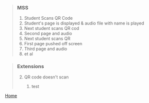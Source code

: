 > ### MSS
> 1. Student Scans QR Code
> 2. Student's page is displayed & audio file with name is played
> 3. Next student scans QR cod
> 4. Second page and audio
> 5. Next student scans QR
> 6. First page pushed off screen
> 7. Third page and audio
> 8. et al

> ### Extensions
> <ol start="2" type="1"><li>QR code doesn't scan</li>
> <ol type="1"><li>test</li></ol></ol>

[Home](./README.md)
